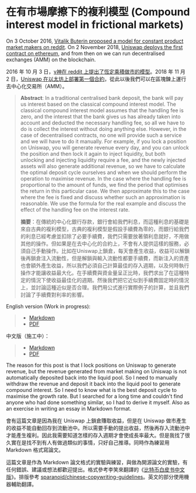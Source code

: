 # 在有市場摩擦下的複利模型 (Compound interest model in frictional markets)

On 3 October 2016, [Vitalik Buterin proposed a model for constant product market makers on reddit](https://www.reddit.com/r/ethereum/comments/55m04x/lets_run_onchain_decentralized_exchanges_the_way/). On 2 November 2018, [Uniswap deploys the first contract on ethereum](https://twitter.com/haydenzadams/status/1058376395108376577?ref_src=twsrc%5Etfw), and from then on we can run decentralised exchanges (AMM) on the blockchain.

2016 年 10 月 3 日，[v神在 reddit 上提出了恆定乘積做市的模型](https://www.reddit.com/r/ethereum/comments/55m04x/lets_run_onchain_decentralized_exchanges_the_way/)。2018 年 11 月 2 日，[Uniswap 在以太坊上部署第一個合約](https://twitter.com/haydenzadams/status/1058376395108376577?ref_src=twsrc%5Etfw)，從此以後我們可以在區塊鍊上運行去中心化交易所（AMM）。

> **Abstract**: In a traditional centralised bank deposit, the bank will pay us interest based on the classical compound interest model. The classical compound interest model assumes that the handling fee is zero, and the interest that the bank gives us has already taken into account and deducted the necessary handling fee, so all we have to do is collect the interest without doing anything else. However, in the case of decentralised contracts, no one will provide such a service and we will have to do it manually. For example, if you lock a position on Uniswap, you will generate revenue every day, and you can unlock the position and then lock it again to inject liquidity, but both unlocking and injecting liquidity require a fee, and the newly injected assets will also generate additional revenue, so we have to calculate the optimal deposit cycle ourselves and when we should perform the operation to maximise revenue. In the case where the handling fee is proportional to the amount of funds, we find the period that optimises the return in this particular case. We then approximate this to the case where the fee is fixed and discuss whether such an approximation is reasonable. We use the formula for the real example and discuss the effect of the handling fee on the interest rate.
>
> **摘要**：在傳統的中心化銀行存款，銀行會給我們利息，而這種利息的基礎是來自古典的複利模型，古典的複利模型是假設手續費為零的，而銀行給我們的利息已經考慮並扣除了必要手續費，我們只需要放著領利息就好，不用做其他的操作。但如果是在去中心化的合約上，不會有人提供這樣的服務，必須自己手動操作。比如在Uniswap上鎖倉，每天會產生收益，收益可以解鎖後再鎖倉注入流動性，但是解鎖與輸入流動性都要手續費，而新注入的資產也會額外產生收益，所以我們必須自己計算最佳的存入週期，以及何時執行操作才能讓收益最大化。在手續費與資金量呈正比時，我們求出了在這種特定的情況下使收益最佳化的週期。然後我們把它近似到手續費固定時的情況上，並討論這種近似是否合理。我們用公式進行實際例子的計算，並且我們討論了手續費對利率的影響。

English version (Work in progress):

> - [Markdown]()
> - [PDF]()

中文版（施工中）：

> - [Markdown](compound-interest-with-friction-zh.md)
> - [PDF]()

The reason for this post is that I lock positions on Uniswap to generate revenue, but the revenue generated from market making on Uniswap is not automatically deposited back into the liquid pool. So I need to manually withdraw the revenue and deposit it back into the liquid pool to generate compound interest. So I need to know what is the best deposit cycle to maximise the growth rate. But I searched for a long time and couldn't find anyone who had done something similar, so I had to derive it myself. Also as an exercise in writing an essay in Markdown format.

會有這篇文章是因為我在 Uniswap 上鎖倉賺取收益，但是在 Uniswap 做市產生的收益不能自動回存到流動池中。所以需要手動的提出收益，然後再存入流動池中才能產生複利。因此我需要知道怎樣的存入週期才會使成長率最大。但是我找了很久實在是找不到有人有做過類似的事情，只好自己推導。同時作為練習用 Markdown 格式寫論文。

這篇文章是作為 Markdown 論文格式的實驗與練習，與做為開源論文的實驗，有任何錯誤、建議或想法都歡迎提出。格式參考李笑來翻譯的《[比特币白皮书中文版](https://github.com/xiaolai/bitcoin-whitepaper-chinese-translation)》。排版參考 [sparanoid/chinese-copywriting-guidelines](https://github.com/sparanoid/chinese-copywriting-guidelines)。英文的部分使用機器輔助翻譯。
